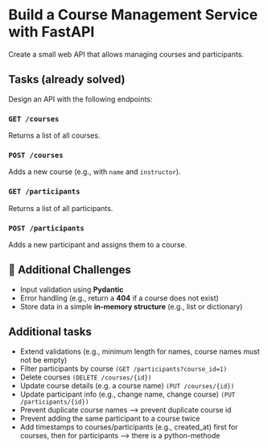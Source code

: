 # Build a Course Management Service with FastAPI
Create a small web API that allows managing courses and participants.

## Tasks (already solved)
Design an API with the following endpoints:
### `GET /courses`
Returns a list of all courses.
### `POST /courses`
Adds a new course (e.g., with `name` and `instructor`).
### `GET /participants`
Returns a list of all participants.
### `POST /participants`
Adds a new participant and assigns them to a course.

## 🚀 Additional Challenges

- Input validation using **Pydantic**
- Error handling (e.g., return a **404** if a course does not exist)
- Store data in a simple **in-memory structure** (e.g., list or dictionary)

## Additional tasks
- Extend validations (e.g., minimum length for names, course names must not be empty)
- Filter participants by course `(GET /participants?course_id=1)`
- Delete courses `(DELETE /courses/{id})`
- Update course details (e.g. a course name) `(PUT /courses/{id})` 
- Update participant info (e.g., change name, change course) `(PUT /participants/{id})`
- Prevent duplicate course names --> prevent duplicate course id
- Prevent adding the same participant to a course twice
- Add timestamps to courses/participants (e.g., created_at) first for courses, then for participants --> there is a python-methode